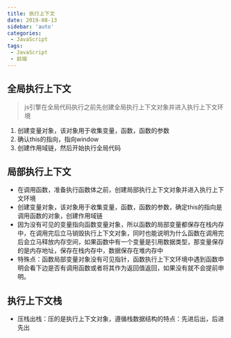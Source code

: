```yaml
---
title: 执行上下文
date: 2019-08-13
sidebar: 'auto'
categories:
 - JavaScript
tags:
 - JavaScript
 - 前端
---
```


##  全局执行上下文

> js引擎在全局代码执行之前先创建全局执行上下文对象并进入执行上下文环境

1.  创建变量对象，该对象用于收集变量，函数，函数的参数
2.  确认this的指向，指向window
3.  创建作用域链，然后开始执行全局代码

##  局部执行上下文

- 在调用函数，准备执行函数体之前，创建局部执行上下文对象并进入执行上下文环境
- 创建变量对象，该对象用于收集变量，函数，函数的参数，确定this的指向是调用函数的对象，创建作用域链
- 因为没有可见的变量指向函数变量对象，所以函数的局部变量都保存在栈内存中，在调用完后立马销毁执行上下文对象，同时也能说明为什么函数在调用完后会立马释放内存空间，如果函数中有一个变量是引用数据类型，那变量保存的是内存地址，保存在栈内存中，数据保存在堆内存中
- 特殊点：函数局部变量对象没有可见指针，函数执行上下文环境中遇到函数申明会看下边是否有调用函数或者将其作为返回值返回，如果没有就不会提前申明。

##  执行上下文栈

- 压栈出栈：压的是执行上下文对象，遵循栈数据结构的特点：先进后出，后进先出

